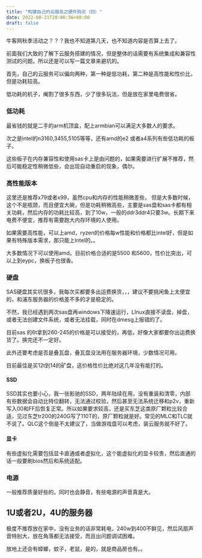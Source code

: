 ```yaml
---
title: "构建自己的云服务之硬件购买（四）"
date: 2022-08-21T20:00:56+08:00
draft: false
---
```


牛客网秋季活动之？？？我也不知道第几天，也不知道内容是否算上去了。

前面我们大致的了解下云服务搭建的情况，但是整体的话需要有系统集成和兼容性测试的问题。所以还是可以写一篇文章来避坑的。

首先，自己的云服务可以偏向两种，第一种是低功耗，第二种是高性能和性价比，但是功耗较高。

低功耗的机子，阉割了很多东西，少了很多玩法，但是放在家里电费很省。

### 低功耗

最省钱的就是二手的arm机顶盒，配上armbian可以满足大多数人的要求。

次之是intel的n3160,3455,5105等等，还有amd的e2 或者a4系列有些低功耗的板子。

这些板子在内存兼容性和使用sas卡上是由问题的，如果需要进行扩展不推荐，然后可能稳定性稍微低些，会出现自动重启的现象，偶尔。

### 高性能版本

这里还是推荐x79或者x99，虽然cpu和内存的性能稍微差些， 但是大多数时候，这个不是瓶颈，而且便宜大碗，但是功耗稍微高些，主要是sas盘和sas卡都有相关功耗，然后内存的功耗比较高，到了10w，一般的ddr3ddr4只要3w。长期下来电费不便宜，推荐有需要跑大内存环境的人使用。

如果需要高性能，可以上amd，ryzen的价格每w性能和价格都比intel好，但是如果有特殊版本需求，那只能上Intel的。。

大多数情况下可以使用amd。目前价格合适的是5500 和5600，性价比突出，可以上到eypc，换板子也很香。

### 硬盘

SAS硬盘其实坑很多，我每次买都要多出运费换货，，，建议不要挑闲鱼上太便宜的，和浦东服务器的价格差不多的才是稳定的。

不然，我已经遇到两次sas盘再windows下降速运行，LInux直接不读盘，掉盘，或者无法创建文件系统，或者无法挂载，同时在dmesg上报错的了。

目前sas 的6t拿到260-245的价格是可以接受的，再低，好像大家都要你出运费换货了。换完还不一定好。

此外还要考虑是否是叠瓦盘，叠瓦盘没法用在服务器环境，少数情况可用。

目前最佳是买12t到14的矿盘，这价格性价比绝对这几年没有能打的。

#### SSD

SSD其实也要小心，我一张影驰的SSD，两年陆续在用，没有重装和清零，内部有些数据会自动比特位翻转，无法通过校验，然后甚至无法系统迁移和p2v，重新写入00和FF后恢复正常。所以如果要求较高，还是买东芝这类原厂颗粒比较合适，见过东芝tr200的240G写了110T的，原厂颗粒就是好。常见的MLC和TLC就不说了。QLC这个倒是不太建议了，当做游戏盘可以考虑，装云服务就不好了。

#### 显卡

有些虚拟化需要包括显卡直通或者虚拟化，这个能虚拟化的显卡较贵，然后直通的话一般要刷bios然后和系统适配。

### 电源

一般推荐质量好些的，同时也会静音，有些电源的声音真是大。

## 1U或者2U，4U的服务器

极度不推荐放在家中，没有业务的话非常耗电，240w到400不鲜见，然后风扇声音特别大，放在角落都无法接受，而且出问题调试困难。

放地上还会有蟑螂，蚊子，老鼠，是的，就是商品房也有。。


